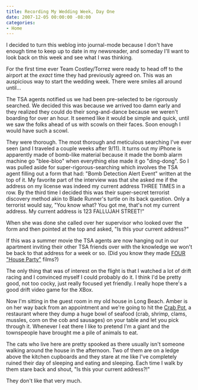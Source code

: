 ```yaml
---
title: Recording My Wedding Week, Day One
date: 2007-12-05 00:00:00 -08:00
categories:
- Home
---
```


<p>I decided to turn this weblog into journal-mode because I don't have enough time to keep up to date in my newsreader, and someday I'll want to look back on this week and see what I was thinking.</p>

<p>For the first time ever Team Costley/Torrez were ready to head off to the airport at the <em>exact</em> time they had previously agreed on. This was an auspicious way to start the wedding week. There were smiles all around until...</p>

<p>The TSA agents notified us we had been pre-selected to be rigorously searched. We decided this was because we arrived too damn early and they realized they could do their song-and-dance because we weren't boarding for over an hour. It seemed like it would be simple and quick, until we saw the folks ahead of us with scowls on their faces. Soon enough I would have such a scowl. </p>

<p>They were thorough. The most thorough and meticulous searching I've ever seen (and I traveled a couple weeks after 9/11). It turns out my iPhone is apparently made of bomb-like material because it made the bomb alarm machine go "blee-bloo" when everything else made it go "ding-dong". So I was pulled aside for super-rigorous-searching which involves the TSA agent filling out a form that had: "Bomb Detection Alert Event" written at the top of it. My favorite part of the interview was that she asked me if the address on my license was indeed my current address THREE TIMES in a row. By the third time I decided this was their super-secret terrorist discovery method akin to Blade Runner's turtle on its back question. Only a terrorist would say, "You know what? You got me, that's not my current address. My current address is 123 FALLUJAH STREET!"</p>

<p>When she was done she called over her supervisor who looked over the form and then pointed at the top and asked, "Is this your current address?"</p>

<p>If this was a summer movie the TSA agents are now hanging out in our apartment inviting their other TSA friends over with the knowledge we won't be back to that address for a week or so. (Did you know they made <a href="http://en.wikipedia.org/wiki/House_Party_%28film%29#See_also">FOUR "House Party"</a> films?)</p>

<p>The only thing that was of interest on the flight is that I watched a lot of drift racing and I convinced myself I could probably do it. I think I'd be pretty good, not too cocky, just really focused yet friendly. I really hope there's a good drift video game for the XBox.</p>

<p>Now I'm sitting in the guest room in my old house in Long Beach. Amber is on her way back from an appointment and we're going to hit the <a href="http://www.thecrabpot.com/menu.asp#seafeasts">Crab Pot</a>, a restaurant where they dump a huge bowl of seafood (crab, shrimp, clams, mussles, corn on the cob and sausages) on your table and let you pick through it. Whenever I eat there I like to pretend I'm a giant and the townspeople have brought me a pile of animals to eat.</p>

<p>The cats who live here are pretty spooked as there usually isn't someone walking around the house in the afternoon. Two of them are on a ledge above the kitchen cupboards and they stare at me like I've completely ruined their day of sleeping and eating and sleeping. Each time I walk by them stare back and shout, "Is this your current address?!" </p>

<p>They don't like that very much.</p>
